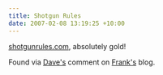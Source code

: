 ```yaml
---
title: Shotgun Rules
date: 2007-02-08 13:19:25 +10:00
---
```


[shotgunrules.com][0], absolutely gold!

Found via [Dave's][1] comment on [Frank's][2] blog. 

[0]: http://www.shotgunrules.com/
[1]: http://blogs.msdn.com/davidlem/
[2]: http://blogs.msdn.com/frankarr/archive/2006/10/21/k-jamming-for-12-months.aspx

